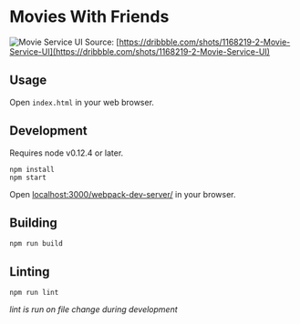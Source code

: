 # Movies With Friends

![Movie Service UI](https://d13yacurqjgara.cloudfront.net/users/96387/screenshots/1168219/attachments/152522/Video.png)
Source: [https://dribbble.com/shots/1168219-2-Movie-Service-UI](https://dribbble.com/shots/1168219-2-Movie-Service-UI)

## Usage

Open `index.html` in your web browser.

## Development

Requires node v0.12.4 or later.

```
npm install
npm start
```
Open [localhost:3000/webpack-dev-server/](http://localhost:3000/webpack-dev-server/) in your browser.

## Building

```
npm run build
```

## Linting

```
npm run lint
```

*lint is run on file change during development*